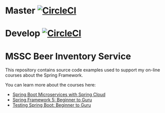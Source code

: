 # Master  [![CircleCI](https://dl.circleci.com/status-badge/img/gh/JackAubrey/spring-cloud-mssc-beer-inventory-service/tree/master.svg?style=svg)](https://dl.circleci.com/status-badge/redirect/gh/JackAubrey/spring-cloud-mssc-beer-inventory-service/tree/master)
# Develop [![CircleCI](https://dl.circleci.com/status-badge/img/gh/JackAubrey/spring-cloud-mssc-beer-inventory-service/tree/develop.svg?style=svg)](https://dl.circleci.com/status-badge/redirect/gh/JackAubrey/spring-cloud-mssc-beer-inventory-service/tree/develop)
# MSSC Beer Inventory Service

This repository contains source code examples used to support my on-line courses about the Spring Framework.

You can learn more about the courses here:
* [Spring Boot Microservices with Spring Cloud](https://www.udemy.com/spring-boot-microservices-with-spring-cloud-beginner-to-guru/?couponCode=GIT_HUB2)
* [Spring Framework 5: Beginner to Guru](https://www.udemy.com/course/spring-framework-5-beginner-to-guru/?couponCode=GITHUB_SFGPETCLINIC)
* [Testing Spring Boot: Beginner to Guru](https://www.udemy.com/testing-spring-boot-beginner-to-guru/?couponCode=GITHUB_REPO_SF5B2G)